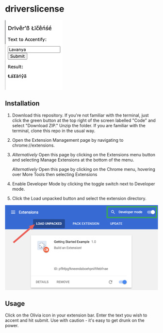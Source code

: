 # driverslicense

![image](https://github.com/lsingh123/driverslicense/blob/main/docs/usage.png)

## Installation

1. Download this repository. If you're not familiar with the terminal, just click the green button at the top right of the screen labelled "Code" and select 
"Download ZIP." Unzip the folder. If you are familiar with the terminal, clone this repo in the usual way.

2. Open the Extension Management page by navigating to chrome://extensions.
3. 
   *Alternatively* Open this page by clicking on the Extensions menu button and selecting Manage Extensions at the bottom of the menu.
   
   *Alternatively* Open this page by clicking on the Chrome menu, hovering over More Tools then selecting Extensions

3. Enable Developer Mode by clicking the toggle switch next to Developer mode.

4. Click the Load unpacked button and select the extension directory.

![image](https://github.com/lsingh123/driverslicense/blob/main/docs/google.png)

## Usage

Click on the Olivia icon in your extension bar. Enter the text you wish to accent and hit submit. Use with caution - it's easy to get drunk on the power.

